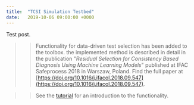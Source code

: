 ```yaml
---
title:  "TCSI Simulation Testbed"
date:   2019-10-06 09:00:00 +0000
---
```


Test post.

>> Functionality for data-driven test selection has been added to the toolbox. the implemented method is described in detail in the publication
"_Residual Selection for Consistency Based Diagnosis Using Machine Learning Models_" published at IFAC Safeprocess 2018 in Warszaw, Poland. Find the full paper at [https://doi.org/10.1016/j.ifacol.2018.09.547](https://doi.org/10.1016/j.ifacol.2018.09.547).

>> See the [tutorial](/tutorial/rf-test-selection/) for an introduction to the functionality.
